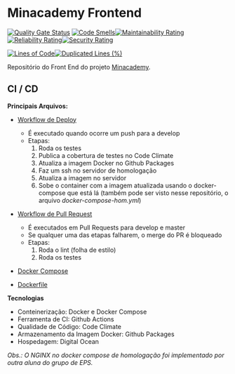 # Minacademy Frontend

[![Quality Gate Status](https://sonarcloud.io/api/project_badges/measure?project=fga-eps-mds_2020.1-Minacademy-FrontEnd&metric=alert_status)](https://sonarcloud.io/dashboard?id=fga-eps-mds_2020.1-Minacademy-FrontEnd) [![Code Smells](https://sonarcloud.io/api/project_badges/measure?project=fga-eps-mds_2020.1-Minacademy-FrontEnd&metric=code_smells)](https://sonarcloud.io/dashboard?id=fga-eps-mds_2020.1-Minacademy-FrontEnd)[![Maintainability Rating](https://sonarcloud.io/api/project_badges/measure?project=fga-eps-mds_2020.1-Minacademy-FrontEnd&metric=sqale_rating)](https://sonarcloud.io/dashboard?id=fga-eps-mds_2020.1-Minacademy-FrontEnd)[![Reliability Rating](https://sonarcloud.io/api/project_badges/measure?project=fga-eps-mds_2020.1-Minacademy-FrontEnd&metric=reliability_rating)](https://sonarcloud.io/dashboard?id=fga-eps-mds_2020.1-Minacademy-FrontEnd)[![Security Rating](https://sonarcloud.io/api/project_badges/measure?project=fga-eps-mds_2020.1-Minacademy-FrontEnd&metric=security_rating)](https://sonarcloud.io/dashboard?id=fga-eps-mds_2020.1-Minacademy-FrontEnd)

[![Lines of Code](https://sonarcloud.io/api/project_badges/measure?project=fga-eps-mds_2020.1-Minacademy-FrontEnd&metric=ncloc)](https://sonarcloud.io/dashboard?id=fga-eps-mds_2020.1-Minacademy-FrontEnd)[![Duplicated Lines (%)](https://sonarcloud.io/api/project_badges/measure?project=fga-eps-mds_2020.1-Minacademy-FrontEnd&metric=duplicated_lines_density)](https://sonarcloud.io/dashboard?id=fga-eps-mds_2020.1-Minacademy-FrontEnd)

Repositório do Front End do projeto [Minacademy](https://github.com/fga-eps-mds/2020.1-Grupo4).

## CI / CD

**Principais Arquivos:**

- [Workflow de Deploy](./.github/workflows/homolog-deploy.yml)
  - É executado quando ocorre um push para a develop
  - Etapas:
    1. Roda os testes
    2. Publica a cobertura de testes no Code Climate
    3. Atualiza a imagem Docker no Github Packages
    4. Faz um ssh no servidor de homologação
    5. Atualiza a imagem no servidor
    6. Sobe o container com a imagem atualizada usando o docker-compose que está lá (também pode ser visto nesse repositório, o arquivo _docker-compose-hom.yml_)

- [Workflow de Pull Request](./.github/workflows/pull-requests.yml)
  - É executados em Pull Requests para develop e master
  - Se qualquer uma das etapas falharem, o merge do PR é bloqueado
  - Etapas:
    1. Roda o lint (folha de estilo)
    2. Roda os testes

- [Docker Compose](./docker-compose.yml)
- [Dockerfile](./Dockerfile)

**Tecnologias**

- Conteinerização: Docker e Docker Compose
- Ferramenta de CI: Github Actions
- Qualidade de Código: Code Climate
- Armazenamento da Imagem Docker: Github Packages
- Hospedagem: Digital Ocean

_Obs.: O NGINX no docker compose de homologação foi implementado por outra aluna do grupo de EPS._
